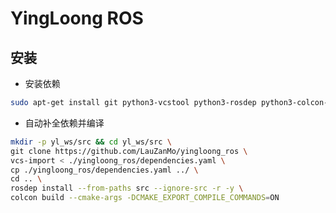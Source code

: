 # YingLoong ROS

## 安装

- 安装依赖

```bash
sudo apt-get install git python3-vcstool python3-rosdep python3-colcon-common-extensions
```

- 自动补全依赖并编译

```bash
mkdir -p yl_ws/src && cd yl_ws/src \
git clone https://github.com/LauZanMo/yingloong_ros \
vcs-import < ./yingloong_ros/dependencies.yaml \
cp ./yingloong_ros/dependencies.yaml ../ \
cd .. \
rosdep install --from-paths src --ignore-src -r -y \
colcon build --cmake-args -DCMAKE_EXPORT_COMPILE_COMMANDS=ON
```

